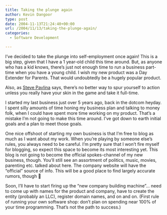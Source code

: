 ```yaml
---
title: Taking the plunge again
author: Kevin Dangoor
type: post
date: 2004-11-13T21:24:40+00:00
url: /2004/11/13/taking-the-plunge-again/
categories:
  - Software Development

---
```

I&#8217;ve decided to take the plunge into self-employment once again! This is a big step, given that I have a 1 year-old child this time around. But, as anyone who has a kid knows, there&#8217;s just not enough time to run a business part-time when you have a young child. I wish my new product was a Day Extender for Parents. That would undoubtedly be a hugely popular product.

Also, as [Steve Pavlina][1] says, there&#8217;s no better way to spur yourself to action unless you really have your skin in the game and take it full-time.

I started my last business just over 5 years ago, back in the dotcom heyday. I spent silly amounts of time honing my business plan and talking to money folk, when I could have spent more time working on my product. That&#8217;s a mistake I&#8217;m not going to make this time around. I&#8217;ve got down to earth initial goals and a plan to meet those goals.

One nice offshoot of starting my own business is that I&#8217;m free to blog as much as I want about my work. When you&#8217;re playing by someone else&#8217;s rules, you always need to be careful. I&#8217;m pretty sure that I won&#8217;t fire myself for blogging, so expect this space to become its most interesting yet. This blog is not going to become the official spokes-channel of my new business, though. You&#8217;ll still see an assortment of politics, music, movies, parenting etc. talked about here. The company website will have the &#8220;official&#8221; source of info. This will be a good place to find largely accurate rumors, though 🙂

Soon, I&#8217;ll have to start firing up the &#8220;new company building machine&#8221;&#8230; need to come up with names for the product and company, have to create the entity (probably an LLC), register domain names, and on and on. (First rule of running your own software shop: don&#8217;t plan on spending near 100% of your time programming. That&#8217;s not the path to success.)

 [1]: http://www.stevepavlina.com/blog/